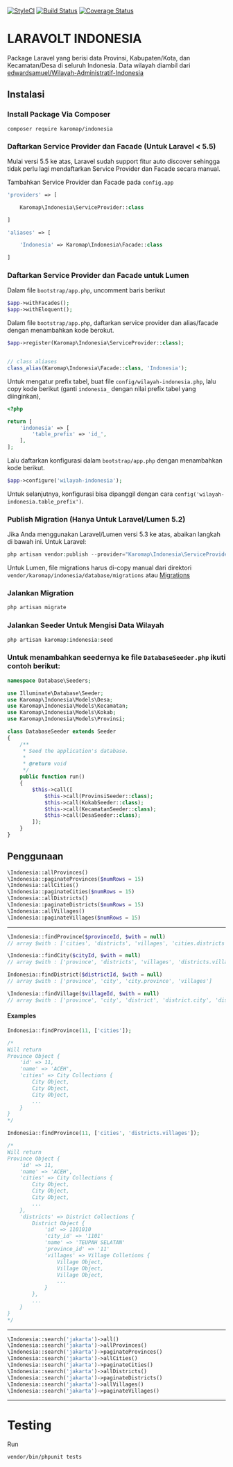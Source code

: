 [![StyleCI](https://github.styleci.io/repos/63410706/shield?branch=master)](https://github.styleci.io/repos/63410706)
[![Build Status](https://travis-ci.org/karomap/indonesia.svg?branch=master)](https://travis-ci.org/karomap/indonesia)
[![Coverage Status](https://coveralls.io/repos/github/karomap/indonesia/badge.svg?branch=master)](https://coveralls.io/github/karomap/indonesia?branch=master)
# LARAVOLT INDONESIA

Package Laravel yang berisi data Provinsi, Kabupaten/Kota, dan Kecamatan/Desa di seluruh Indonesia.
Data wilayah diambil dari [edwardsamuel/Wilayah-Administratif-Indonesia](https://github.com/edwardsamuel/Wilayah-Administratif-Indonesia)

## Instalasi

### Install Package Via Composer
```
composer require karomap/indonesia
```

### Daftarkan Service Provider dan Facade (Untuk Laravel < 5.5)

Mulai versi 5.5 ke atas, Laravel sudah support fitur auto discover sehingga tidak perlu lagi mendaftarkan Service Provider dan Facade secara manual.

Tambahkan Service Provider dan Facade pada `config.app`

```php
'providers' => [

    Karomap\Indonesia\ServiceProvider::class

]
```

```php
'aliases' => [

    'Indonesia' => Karomap\Indonesia\Facade::class

]
```

### Daftarkan Service Provider dan Facade untuk Lumen
Dalam file `bootstrap/app.php`, uncomment baris berikut
```php
$app->withFacades();
$app->withEloquent();
```

Dalam file `bootstrap/app.php`, daftarkan service provider dan alias/facade dengan menambahkan kode berokut.
```php
$app->register(Karomap\Indonesia\ServiceProvider::class);


// class aliases
class_alias(Karomap\Indonesia\Facade::class, 'Indonesia');
```

Untuk mengatur prefix tabel, buat file `config/wilayah-indonesia.php`, lalu copy kode berikut (ganti `indonesia_` dengan nilai prefix tabel yang diinginkan),
```php
<?php

return [
    'indonesia' => [
        'table_prefix' => 'id_',
    ],
];
```
Lalu daftarkan konfigurasi dalam `bootstrap/app.php` dengan menambahkan kode berikut.
```php
$app->configure('wilayah-indonesia');
```

Untuk selanjutnya, konfigurasi bisa dipanggil dengan cara `config('wilayah-indonesia.table_prefix')`.

### Publish Migration (Hanya Untuk Laravel/Lumen 5.2)

Jika Anda menggunakan Laravel/Lumen versi 5.3 ke atas, abaikan langkah di bawah ini.
Untuk Laravel:
```php
php artisan vendor:publish --provider="Karomap\Indonesia\ServiceProvider"
```
Untuk Lumen, file migrations harus di-copy manual dari direktori `vendor/karomap/indonesia/database/migrations` atau [Migrations](database/migrations/)

### Jalankan Migration
```php
php artisan migrate
```

### Jalankan Seeder Untuk Mengisi Data Wilayah
```php
php artisan karomap:indonesia:seed
```

### Untuk menambahkan seedernya ke file `DatabaseSeeder.php` ikuti contoh berikut:
```php
namespace Database\Seeders;

use Illuminate\Database\Seeder;
use Karomap\Indonesia\Models\Desa;
use Karomap\Indonesia\Models\Kecamatan;
use Karomap\Indonesia\Models\Kokab;
use Karomap\Indonesia\Models\Provinsi;

class DatabaseSeeder extends Seeder
{
    /**
     * Seed the application's database.
     *
     * @return void
     */
    public function run()
    {
        $this->call([
            $this->call(ProvinsiSeeder::class);
            $this->call(KokabSeeder::class);
            $this->call(KecamatanSeeder::class);
            $this->call(DesaSeeder::class);
        ]);
    }
}

```

## Penggunaan

```php
\Indonesia::allProvinces()
\Indonesia::paginateProvinces($numRows = 15)
\Indonesia::allCities()
\Indonesia::paginateCities($numRows = 15)
\Indonesia::allDistricts()
\Indonesia::paginateDistricts($numRows = 15)
\Indonesia::allVillages()
\Indonesia::paginateVillages($numRows = 15)
```

---

```php
\Indonesia::findProvince($provinceId, $with = null)
// array $with : ['cities', 'districts', 'villages', 'cities.districts', 'cities.districts.villages', 'districts.villages']

\Indonesia::findCity($cityId, $with = null)
// array $with : ['province', 'districts', 'villages', 'districts.villages']

Indonesia::findDistrict($districtId, $with = null)
// array $with : ['province', 'city', 'city.province', 'villages']

\Indonesia::findVillage($villageId, $with = null)
// array $with : ['province', 'city', 'district', 'district.city', 'district.city.province']
```

#### Examples

```php
Indonesia::findProvince(11, ['cities']);

/*
Will return
Province Object {
    'id' => 11,
    'name' => 'ACEH',
    'cities' => City Collections {
        City Object,
        City Object,
        City Object,
        ...
    }
}
*/

Indonesia::findProvince(11, ['cities', 'districts.villages']);

/*
Will return
Province Object {
    'id' => 11,
    'name' => 'ACEH',
    'cities' => City Collections {
        City Object,
        City Object,
        City Object,
        ...
    },
    'districts' => District Collections {
        District Object {
            'id' => 1101010
            'city_id' => '1101'
            'name' => 'TEUPAH SELATAN'
            'province_id' => '11'
            'villages' => Village Colletions {
                Village Object,
                Village Object,
                Village Object,
                ...
            }
        },
        ...
    }
}
*/
```

---

```php
\Indonesia::search('jakarta')->all()
\Indonesia::search('jakarta')->allProvinces()
\Indonesia::search('jakarta')->paginateProvinces()
\Indonesia::search('jakarta')->allCities()
\Indonesia::search('jakarta')->paginateCities()
\Indonesia::search('jakarta')->allDistricts()
\Indonesia::search('jakarta')->paginateDistricts()
\Indonesia::search('jakarta')->allVillages()
\Indonesia::search('jakarta')->paginateVillages()
```

---

# Testing

Run

```
vendor/bin/phpunit tests
```
